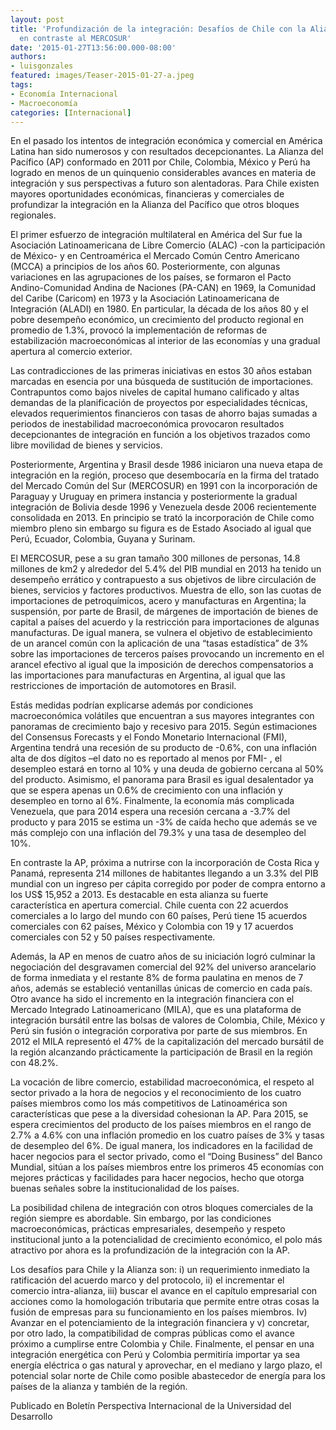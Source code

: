 ```yaml
---
layout: post
title: 'Profundización de la integración: Desafíos de Chile con la Alianza del Pacífico
  en contraste al MERCOSUR'
date: '2015-01-27T13:56:00.000-08:00'
authors:
- luisgonzales
featured: images/Teaser-2015-01-27-a.jpeg
tags:
- Economía Internacional
- Macroeconomía
categories: [Internacional]
---
```


En el pasado los intentos de integración económica y comercial en América Latina han sido numerosos y  con resultados decepcionantes. La Alianza del Pacífico (AP) conformado en 2011 por Chile, Colombia, México y Perú ha logrado en menos de un quinquenio considerables avances en materia de integración y sus perspectivas a futuro son alentadoras. Para Chile existen mayores oportunidades económicas, financieras y comerciales de profundizar la integración en la Alianza del Pacífico que otros bloques regionales.

El primer esfuerzo de integración multilateral en América del Sur fue la Asociación Latinoamericana de Libre Comercio (ALAC) -con la participación de México- y en Centroamérica el Mercado Común Centro Americano (MCCA) a principios de los años 60. Posteriormente, con algunas variaciones en las agrupaciones de los países, se formaron el Pacto Andino-Comunidad Andina de Naciones (PA-CAN)  en 1969, la Comunidad del Caribe (Caricom) en 1973 y la Asociación Latinoamericana de Integración (ALADI) en 1980. En particular, la década de los años 80 y el pobre desempeño económico, un crecimiento del producto regional en  promedio de 1.3%,  provocó la implementación de reformas de estabilización macroeconómicas al interior de las economías y una gradual apertura al comercio exterior.

Las contradicciones de las primeras iniciativas en estos 30 años estaban marcadas en esencia por una búsqueda de sustitución de importaciones. Contrapuntos como bajos niveles de capital humano calificado y altas demandas de la planificación de proyectos por especialidades técnicas, elevados requerimientos financieros con tasas de ahorro bajas sumadas a periodos de inestabilidad macroeconómica provocaron resultados decepcionantes de integración en función a los objetivos trazados como libre movilidad de bienes y servicios.  

Posteriormente, Argentina y Brasil desde 1986 iniciaron una nueva etapa de integración en la región, proceso que desembocaría en la firma del tratado del Mercado Común del Sur (MERCOSUR) en 1991 con la incorporación de Paraguay y Uruguay en primera instancia y posteriormente la gradual  integración de Bolivia desde 1996 y Venezuela desde 2006 recientemente consolidada en 2013. En principio se trató la incorporación de Chile como miembro pleno sin embargo su figura es de Estado Asociado al igual que Perú, Ecuador, Colombia, Guyana y Surinam.

El MERCOSUR, pese a su gran tamaño 300 millones de personas, 14.8 millones de km2  y alrededor del 5.4% del PIB mundial en 2013 ha tenido un desempeño errático y contrapuesto a sus objetivos de libre circulación de bienes, servicios y factores productivos. Muestra de ello, son las cuotas de importaciones de petroquímicos, acero y manufacturas en Argentina; la suspensión, por parte de Brasil,  de márgenes de importación de bienes de capital a países del acuerdo y la restricción para importaciones de algunas manufacturas. De igual manera, se vulnera el objetivo de establecimiento de un arancel común con la aplicación de una “tasas estadística” de 3% sobre las importaciones de terceros países provocando un incremento en el arancel efectivo al igual que la imposición de derechos compensatorios a las importaciones para manufacturas en Argentina, al igual que las restricciones de importación de automotores en Brasil.

Estás medidas podrían explicarse además por condiciones macroeconómica volátiles que  encuentran a sus mayores integrantes con panoramas de crecimiento bajo y recesivo para 2015. Según estimaciones del Consensus Forecasts y el Fondo Monetario Internacional (FMI), Argentina tendrá una recesión de su producto de  -0.6%, con una inflación alta de dos dígitos –el dato no es reportado al menos por FMI- ,  el desempleo estará en torno al 10% y una deuda de gobierno cercana al 50% del producto. Asimismo, el panorama para Brasil es igual desalentador ya que se espera apenas un 0.6% de crecimiento con una inflación y desempleo en torno al 6%. Finalmente, la economía más complicada Venezuela, que para 2014 espera una recesión cercana a -3.7% del producto y para 2015 se estima un -3% de caída  hecho que además se ve más complejo con una inflación del 79.3% y una tasa de desempleo del 10%.

En contraste la AP, próxima a nutrirse con la incorporación de Costa Rica y Panamá, representa 214 millones de habitantes llegando a un 3.3% del PIB mundial con un ingreso per cápita corregido por poder de compra entorno a los US$ 15,952 a 2013. Es destacable en esta alianza su fuerte característica en apertura comercial. Chile cuenta con 22 acuerdos comerciales a lo largo del mundo con 60 países, Perú tiene 15 acuerdos comerciales con 62 países,  México y Colombia  con 19 y 17 acuerdos comerciales con 52 y 50 países respectivamente.

Además, la AP en menos de cuatro años de su iniciación logró culminar la negociación del desgravamen comercial del 92% del universo arancelario de forma inmediata y el restante 8% de forma paulatina en menos de 7 años, además se estableció ventanillas únicas de comercio en cada país. Otro avance ha sido el incremento en la integración financiera con el Mercado Integrado Latinoamericano (MILA), que es una plataforma de integración bursátil entre las bolsas de valores de Colombia, Chile, México y Perú sin fusión o integración corporativa por parte de sus miembros. En 2012 el MILA representó el 47% de la capitalización del mercado bursátil de la región alcanzando prácticamente la participación de Brasil en la región con 48.2%.

La vocación de libre comercio, estabilidad macroeconómica, el respeto al sector privado a la hora de negocios y el reconocimiento de los cuatro países miembros como los más competitivos de Latinoamérica son características que pese a la diversidad cohesionan la AP. Para 2015, se espera crecimientos del producto de los países miembros en el rango de 2.7% a 4.6% con una inflación promedio en los cuatro países de 3% y tasas de desempleo del 6%. De igual manera, los indicadores en la facilidad de hacer negocios para el sector privado, como el “Doing Business” del Banco Mundial, sitúan a los países miembros entre los primeros 45 economías con mejores prácticas y facilidades para hacer negocios, hecho que otorga buenas señales sobre la institucionalidad de los países.

La posibilidad chilena de integración con otros bloques comerciales de la región siempre es abordable. Sin embargo, por las condiciones macroeconómicas, prácticas empresariales, desempeño y respeto institucional junto a la potencialidad de crecimiento económico, el polo más atractivo por ahora es la profundización de la integración con la AP.  


Los desafíos para Chile y la Alianza son: i) un requerimiento inmediato la ratificación del acuerdo marco y del protocolo, ii) el incrementar el comercio intra-alianza, iii) buscar el avance en el capítulo empresarial con acciones como la homologación tributaria que permite entre otras cosas la fusión de empresas para su funcionamiento en los países miembros. Iv) Avanzar en el potenciamiento de la integración financiera y v) concretar, por otro lado, la compatibilidad de compras públicas como el avance próximo a cumplirse entre Colombia y Chile. Finalmente, el pensar en una integración energética  con Perú y Colombia permitiría importar ya sea energía eléctrica o gas natural y aprovechar, en el mediano y largo plazo, el potencial solar norte de Chile como posible abastecedor de energía para los países de la alianza y también de la región.

Publicado en Boletín Perspectiva Internacional de la Universidad del Desarrollo
